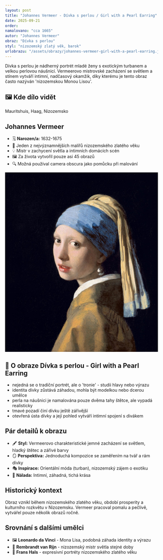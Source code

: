 ```yaml
---
layout: post
title: "Johannes Vermeer - Dívka s perlou / Girl with a Pearl Earring"
date: 2025-09-21
order:
namalovano: "cca 1665"
autor: "Johannes Vermeer"
obraz: "Dívka s perlou"
styl: "nizozemský zlatý věk, barok"
urlobrazu: "/assets/obrazy/johannes-vermeer-girl-with-a-pearl-earring.jpg"
---
```

Dívka s perlou je nádherný portrét mladé ženy s exotickým turbanem a velkou perlovou náušnicí. Vermeerovo mistrovské zacházení se světlem a stínem vytváří intimní, nadčasový okamžik, díky kterému je tento obraz často nazýván 'nizozemskou Monou Lisou'.

## 🖼️ Kde dílo vidět
Mauritshuis, Haag, Nizozemsko

## Johannes Vermeer
- 🗓️ **Narozen/a:** 1632-1675
- 🎨 Jeden z nejvýznamnějších malířů nizozemského zlatého věku
- 💡 Mistr v zachycení světla a intimních domácích scén
- 🖼️ Za života vytvořil pouze asi 45 obrazů
- 🔍 Možná používal camera obscura jako pomůcku při malování

![Dívka s perlou](/assets/obrazy/johannes-vermeer-girl-with-a-pearl-earring.jpg)

## 🎨 O obraze Dívka s perlou - Girl with a Pearl Earring

- nejedná se o tradiční portrét, ale o 'tronie' - studii hlavy nebo výrazu
- identita dívky zůstává záhadou, mohla být modelkou nebo dcerou umělce
- perla na náušnici je namalována pouze dvěma tahy štětce, ale vypadá realisticky
- tmavé pozadí činí dívku ještě zářivější
- otevřená ústa dívky a její pohled vytváří intimní spojení s divákem

## Pár detailů k obrazu

- 🖋️ **Styl:** Vermeerovo charakteristické jemné zacházení se světlem, hladký štětec a zářivé barvy
- 🪞 **Perspektiva:** Jednoduchá kompozice se zaměřením na tvář a rám dívky
- 🎭 **Inspirace:** Orientální móda (turban), nizozemský zájem o exotiku
- 🌃 **Nálada:** Intimní, záhadná, tichá krása

## Historický kontext

Obraz vznikl během nizozemského zlatého věku, období prosperity a kulturního rozkvětu v Nizozemsku. Vermeer pracoval pomalu a pečlivě, vytvářel pouze několik obrazů ročně.

## Srovnání s dalšími umělci

- 🖼️ **Leonardo da Vinci** - Mona Lisa, podobná záhada identity a výrazu
- 🎨 **Rembrandt van Rijn** - nizozemský mistr světla stejné doby
- 👤 **Frans Hals** - expresivní portréty nizozemského zlatého věku
